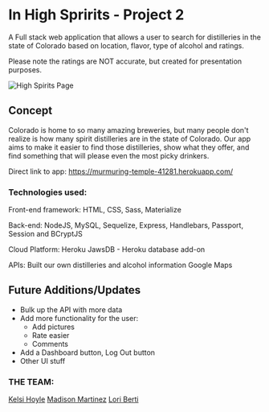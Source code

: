 # In High Spririts - Project 2

A Full stack web application that allows a user to search for distilleries in the state of Colorado based on location, flavor, type of alcohol and ratings.

Please note the ratings are NOT accurate, but created for presentation purposes.  

![High Spirits Page](https://github.com/lberti92/project-2/blob/master/public/img/Front_Page.png)

## Concept 
Colorado is home to so many amazing breweries, but many people don't realize is how many spirit distilleries are in the state of Colorado.  Our app aims to make it easier to find those distilleries, show what they offer, and find something that will please even the most picky drinkers.

Direct link to app: https://murmuring-temple-41281.herokuapp.com/

### Technologies used:

Front-end framework: HTML, CSS, Sass, Materialize

Back-end: NodeJS, MySQL, Sequelize, Express, Handlebars,
    Passport, Session and BCryptJS

Cloud Platform: Heroku
    JawsDB - Heroku database add-on

APIs: Built our own distilleries and alcohol information
    Google Maps

    
## Future Additions/Updates

 - Bulk up the API with more data
 - Add more functionality for the user:
    * Add pictures
    * Rate easier
    * Comments
 - Add a Dashboard button, Log Out button
 - Other UI stuff

### THE TEAM:
[Kelsi Hoyle](https://github.com/kelsimhoyle)
[Madison Martinez](https://github.com/amadisonm1209)
[Lori Berti](https://github.com/lberti92)
